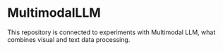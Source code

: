 # MultimodalLLM

This repository is connected to experiments with Multimodal LLM, what combines visual and text data processing.
